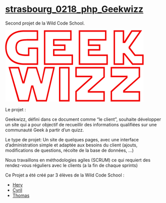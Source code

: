 # [strasbourg_0218_php_Geekwizz](https://github.com/m0rsak/strasbourg_0218_php_Geekwizz/)

Second projet de la Wild Code School.

![Logo Geekwizz](https://raw.githubusercontent.com/m0rsak/strasbourg_0218_php_Geekwizz/dev/public/assets/images/logo.png)


Le projet :

Geekwizz, défini dans ce document comme “le client”, souhaite développer un site qui a pour objectif de recueillir des informations qualifiées sur une communauté Geek à partir d’un quizz.

Le type de projet:
Un site de quelques pages, avec une interface d’administration simple et adaptée aux besoins du client (ajouts, modifications de questions, récolte de la base de données, ...)
 
Nous travaillons en méthodologies agiles (SCRUM) ce qui requiert des rendez-vous réguliers avec le clients (a la fin de chaque sprints)


Ce Projet a été créé par 3 élèves de la Wild Code School :
* [Hery](https://github.com/Hery-Rs)
* [Cyril](https://github.com/m0rsak)
* [Thomas](https://github.com/saphir88/)
